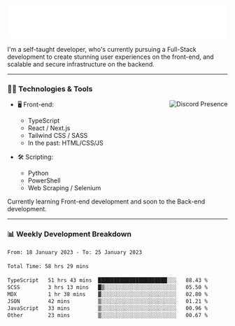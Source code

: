 <img src="assets/wave.svg" alt=":wave:" />

I'm a self-taught developer, who's currently pursuing a Full-Stack development to create stunning user experiences on the front-end, and scalable and secure infrastructure on the backend.

---

### 🧑‍💻 Technologies & Tools

<a href="https://discord.com/users/414304208649453568" target="_blank" rel="nofollow">
   <img src="https://lanyard-profile-readme.vercel.app/api/414304208649453568?idleMessage=Probably%20doing%20something%20else..." alt="Discord Presence" align="right">
</a>

- 🖥️ Front-end:

  - TypeScript
  - React / Next.js
  - Tailwind CSS / SASS
  - In the past: HTML/CSS/JS

- 🛠 Scripting:

  - Python
  - PowerShell
  - Web Scraping / Selenium

Currently learning Front-end development and soon to the Back-end development.

---

### 📊 Weekly Development Breakdown

<!-- ![ccrsxx's GitHub Stats](https://github-readme-stats.vercel.app/api?username=ccrsxx&count_private=true&theme=tokyonight) -->
<!-- ![ccrsxx's Top Langs](https://github-readme-stats.vercel.app/api/top-langs/?username=ccrsxx&hide=lua,java,html&theme=tokyonight) -->

<!--START_SECTION:waka-->

```text
From: 18 January 2023 - To: 25 January 2023

Total Time: 58 hrs 29 mins

TypeScript   51 hrs 43 mins  ██████████████████████░░░   88.43 %
SCSS         3 hrs 13 mins   █▒░░░░░░░░░░░░░░░░░░░░░░░   05.50 %
MDX          1 hr 38 mins    ▓░░░░░░░░░░░░░░░░░░░░░░░░   02.80 %
JSON         42 mins         ▒░░░░░░░░░░░░░░░░░░░░░░░░   01.21 %
JavaScript   33 mins         ▒░░░░░░░░░░░░░░░░░░░░░░░░   00.96 %
Other        23 mins         ▒░░░░░░░░░░░░░░░░░░░░░░░░   00.67 %
```

<!--END_SECTION:waka-->
